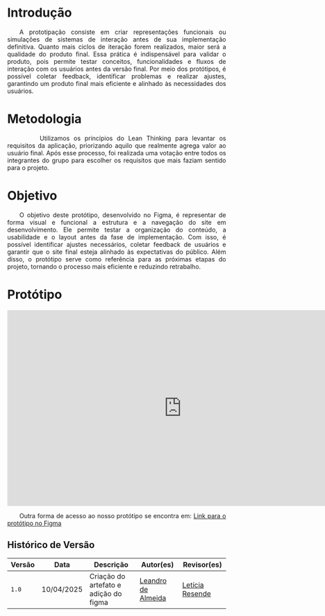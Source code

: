 # Introdução

<p align="justify"> &emsp;&emsp;A prototipação consiste em criar representações funcionais ou simulações de sistemas de interação antes de sua implementação definitiva. Quanto mais ciclos de iteração forem realizados, maior será a qualidade do produto final. Essa prática é indispensável para validar o produto, pois permite testar conceitos, funcionalidades e fluxos de interação com os usuários antes da versão final. Por meio dos protótipos, é possível coletar feedback, identificar problemas e realizar ajustes, garantindo um produto final mais eficiente e alinhado às necessidades dos usuários.</p>

# Metodologia 

<p align="justify"> &emsp;&emsp;
&emsp;&emsp; Utilizamos os princípios do Lean Thinking para levantar os requisitos da aplicação, priorizando aquilo que realmente agrega valor ao usuário final. Após esse processo, foi realizada uma votação entre todos os integrantes do grupo para escolher os requisitos que mais faziam sentido para o projeto.
</p>

# Objetivo

<p align="justify"> &emsp;&emsp;O objetivo deste protótipo, desenvolvido no Figma, é representar de forma visual e funcional a estrutura e a navegação do site em desenvolvimento. Ele permite testar a organização do conteúdo, a usabilidade e o layout antes da fase de implementação. Com isso, é possível identificar ajustes necessários, coletar feedback de usuários e garantir que o site final esteja alinhado às expectativas do público. Além disso, o protótipo serve como referência para as próximas etapas do projeto, tornando o processo mais eficiente e reduzindo retrabalho.</p>

# Protótipo

<iframe style="border: 1px solid rgba(0, 0, 0, 0.1);" width="800" height="450" src="https://embed.figma.com/proto/3QjZelPH4SCTBSpsoIDjvb/Pro?node-id=3-14632&p=f&scaling=min-zoom&content-scaling=fixed&page-id=0%3A1&starting-point-node-id=3%3A14632&embed-host=share" allowfullscreen></iframe>

<p align="justify">&emsp;&emsp;Outra forma de acesso ao nosso protótipo se encontra em: <a href="https://github.com/leomitx10" target="_blank">Link para o protótipo no Figma</a></p>

## **Histórico de Versão**

| Versão | Data | Descrição | Autor(es) | Revisor(es) |
| ------ | ---- | --------- | --------- | ---------- |
| `1.0`  | 10/04/2025 | Criação do artefato e adição do figma | [Leandro de Almeida](https://github.com/leomitx10) | [Letícia Resende](https://github.com/LeticiaResende23) |




